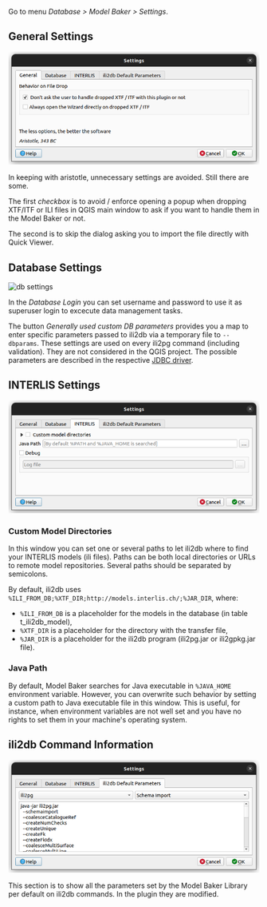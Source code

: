 Go to menu *Database > Model Baker > Settings*.

## General Settings
![general settings](../assets/settings_general.png)

In keeping with aristotle, unnecessary settings are avoided. Still there are some.

The first *checkbox* is to avoid / enforce opening a popup when dropping XTF/ITF or ILI files in QGIS main window to ask if you want to handle them in the Model Baker or not.

The second is to skip the dialog asking you to import the file directly with Quick Viewer.

## Database Settings

![db settings](../assets_db.png)

In the *Database Login* you can set username and password to use it as superuser login to excecute data management tasks.

The button *Generally used custom DB parameters* provides you a map to enter specific parameters passed to ili2db via a temporary file to `--dbparams`.
These settings are used on every ili2pg command (including validation). They are not considered in the QGIS project. The possible parameters are described in the respective [JDBC driver](https://jdbc.postgresql.org/documentation/use/#connection-parameters).

## INTERLIS Settings

![interlis settings](../assets/settings_interlis.png)

### Custom Model Directories

In this window you can set one or several paths to let ili2db where to find your INTERLIS models (ili files). Paths can be both local directories or URLs to remote model repositories. Several paths should be separated by semicolons.

By default, ili2db uses `%ILI_FROM_DB;%XTF_DIR;http://models.interlis.ch/;%JAR_DIR`, where:

-  `%ILI_FROM_DB` is a placeholder for the models in the database (in table t_ili2db_model),
-  `%XTF_DIR` is a placeholder for the directory with the transfer file,
-  `%JAR_DIR` is a placeholder for the ili2db program (ili2pg.jar or ili2gpkg.jar file).

### Java Path

By default, Model Baker searches for Java executable in `%JAVA_HOME` environment variable. However, you can overwrite such behavior by setting a custom path to Java executable file in this window. This is useful, for instance, when environment variables are not well set and you have no rights to set them in your machine's operating system.

## ili2db Command Information

![ili2db settings](../assets/settings_ili2db.png)

This section is to show all the parameters set by the Model Baker Library per default on ili2db commands. In the plugin they are modified.
